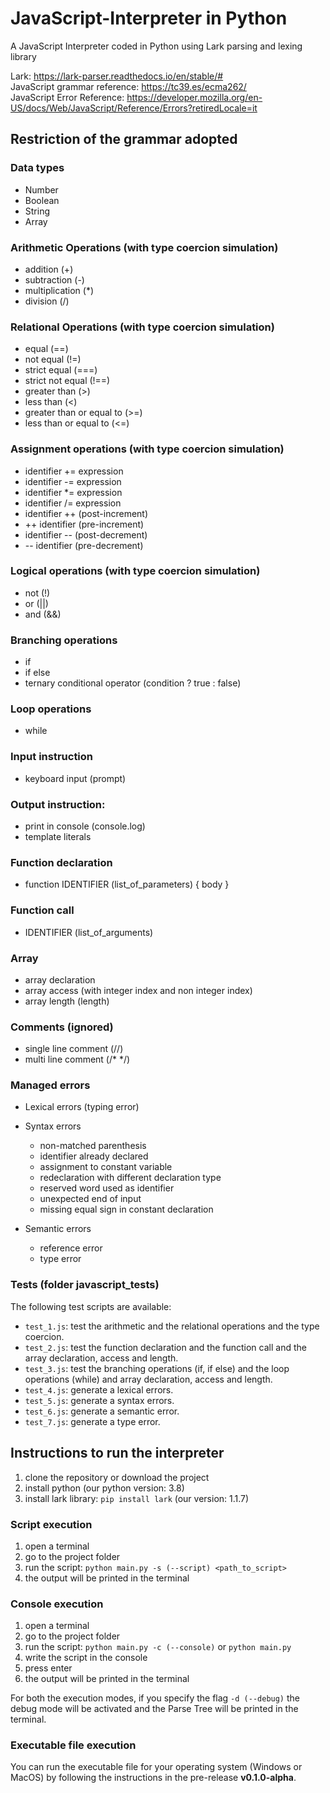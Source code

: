 # JavaScript-Interpreter in Python
A JavaScript Interpreter coded in Python using Lark parsing and lexing library

Lark: https://lark-parser.readthedocs.io/en/stable/# \
JavaScript grammar reference: https://tc39.es/ecma262/ \
JavaScript Error Reference: https://developer.mozilla.org/en-US/docs/Web/JavaScript/Reference/Errors?retiredLocale=it

## Restriction of the grammar adopted 
### Data types
- Number
- Boolean
- String
- Array

### Arithmetic Operations (with type coercion simulation)
- addition (+)
- subtraction (-)
- multiplication (*)
- division (/)

### Relational Operations (with type coercion simulation)
- equal (==)
- not equal (!=)
- strict equal (===)
- strict not equal (!==)
- greater than (>)
- less than (<)
- greater than or equal to (>=)
- less than or equal to (<=)

### Assignment operations (with type coercion simulation)
- identifier += expression
- identifier -= expression
- identifier *= expression
- identifier /= expression
- identifier ++  (post-increment)
- ++ identifier  (pre-increment)
- identifier --  (post-decrement)
- -- identifier  (pre-decrement)

### Logical operations (with type coercion simulation)
- not (!)
- or (||)
- and (&&)

### Branching operations
- if
- if else
- ternary conditional operator (condition ? true : false)

### Loop operations
- while

### Input instruction
-  keyboard input (prompt)

### Output instruction:
- print in console (console.log)
- template literals

### Function declaration
- function IDENTIFIER (list_of_parameters) { body }

### Function call
- IDENTIFIER (list_of_arguments)

### Array
- array declaration
- array access (with integer index and non integer index)
- array length (length)

### Comments (ignored)
- single line comment (//)
- multi line comment (/* */)

### Managed errors
- Lexical errors (typing error)
- Syntax errors
    - non-matched parenthesis
    - identifier already declared
    - assignment to constant variable
    - redeclaration with different declaration type
    - reserved word used as identifier
    - unexpected end of input
    - missing equal sign in constant declaration
  
- Semantic errors
    - reference error
    - type error

### Tests (folder javascript_tests)
The following test scripts are available:
- `test_1.js`: test the arithmetic and the relational operations and the type coercion.
- `test_2.js`: test the function declaration and the function call and the array declaration, access and length.
- `test_3.js`: test the branching operations (if, if else) and the loop operations (while) and array declaration, access and length.
- `test_4.js`: generate a lexical errors.
- `test_5.js`: generate a syntax errors.
- `test_6.js`: generate a semantic error.
- `test_7.js`: generate a type error.

## Instructions to run the interpreter
1. clone the repository or download the project
2. install python (our python version: 3.8)
3. install lark library: `pip install lark` (our version: 1.1.7)
### Script execution
1. open a terminal
2. go to the project folder
3. run the script: `python main.py -s (--script) <path_to_script>`
4. the output will be printed in the terminal
### Console execution
1. open a terminal
2. go to the project folder
3. run the script: `python main.py -c (--console)` or `python main.py`
4. write the script in the console
5. press enter
6. the output will be printed in the terminal

For both the execution modes, if you specify the flag `-d (--debug)` the debug mode will be activated and the Parse Tree will be printed in the terminal.

### Executable file execution
You can run the executable file for your operating system (Windows or MacOS) by following the instructions in the pre-release **v0.1.0-alpha**.
